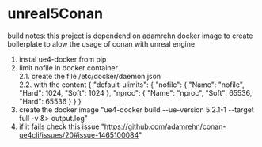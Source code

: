 # unreal5Conan

build notes:
this project is dependend on adamrehn docker image to create boilerplate to alow the usage of conan with unreal engine
1.  instal ue4-docker from pip
2.  limit nofile in docker container  
  2.1. create the file /etc/docker/daemon.json  
  2.2. with the content {
    	"default-ulimits": {
    		"nofile": {
    			"Name": "nofile",
    			"Hard": 1024,
    			"Soft": 1024
    		},
    		"nproc": {
    			"Name": "nproc",
    			"Soft": 65536,
    			"Hard": 65536
    		}
    	}
    }
3. create the docker image "ue4-docker build  --ue-version 5.2.1-1 --target full  -v &> output.log"
4. if it fails check this issue "https://github.com/adamrehn/conan-ue4cli/issues/20#issue-1465100084"
